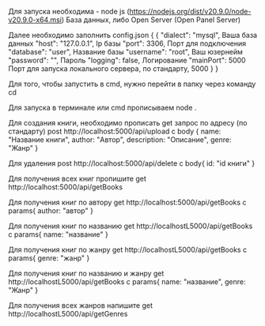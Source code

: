 Для запуска необходима - node js (https://nodejs.org/dist/v20.9.0/node-v20.9.0-x64.msi)
База данных, либо Open Server (Open Panel Server)

Далее необходимо заполнить config.json
{
    {
        "dialect": "mysql", Ваша база данных
        "host": "127.0.0.1", Ip базы
        "port": 3306, Порт для подключения
        "database": "user", Название базы
        "username": "root", Ваш юзернейм
        "password": "", Пароль
        "logging": false, Логирование
        "mainPort": 5000 Порт для запуска локального сервера, по стандарту, 5000
        }
}


Для того, чтобы запустить в cmd, нужно перейти в папку через команду cd

Для запуска в терминале или cmd прописываем node . 

Для создания книги, необходимо прописать get запрос по адресу (по стандарту) post http://localhost:5000/api/upload с body {
    name: "Название книги",
    author: "Автор",
    description: "Описание",
    genre: "Жанр"
    }

Для удаления post http://localhost:5000/api/delete с body{
    id: "id книги"
    }


Для получения всех книг пропишите get http://localhost:5000/api/getBooks 


Для получения книг по автору get http://localhost:5000/api/getBooks c params{
    author: "автор"
}


Для получения книг по названию get http://localhostL5000/api/getBooks с params{
    name: "название"
    }

Для получения книг по жанру get http://localhostL5000/api/getBooks с params{
    genre: "жанр"
    }


Для получения книг по названию и жанру get http://localhostL5000/api/getBooks с params{
    name: "название",
    genre: "Жанр"
}


Для получения всех жанров напишите get http://localhostL5000/api/getGenres
